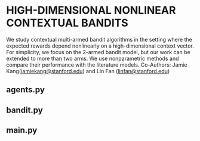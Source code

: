 # HIGH-DIMENSIONAL NONLINEAR CONTEXTUAL BANDITS
We study contextual multi-armed bandit algorithms in the setting where the expected rewards depend nonlinearly on a high-dimensional context vector. For simplicity, we focus on the 2-armed bandit model, but our work can be extended to more than two arms. We use nonparametric methods and compare their performance with the literature models.
Co-Authors: Jamie Kang(jamiekang@stanford.edu) and Lin Fan (linfan@stanford.edu)
## agents.py
## bandit.py
## main.py
